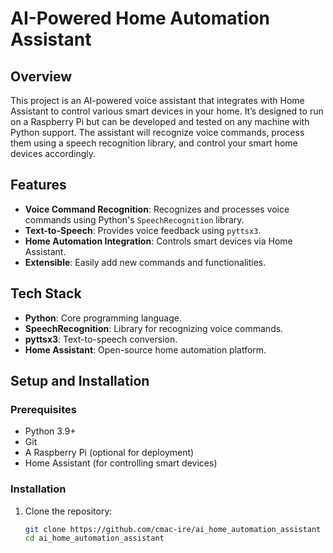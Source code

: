 # AI-Powered Home Automation Assistant

## Overview
This project is an AI-powered voice assistant that integrates with Home Assistant to control various smart devices in your home. It’s designed to run on a Raspberry Pi but can be developed and tested on any machine with Python support. The assistant will recognize voice commands, process them using a speech recognition library, and control your smart home devices accordingly.

## Features
- **Voice Command Recognition**: Recognizes and processes voice commands using Python's `SpeechRecognition` library.
- **Text-to-Speech**: Provides voice feedback using `pyttsx3`.
- **Home Automation Integration**: Controls smart devices via Home Assistant.
- **Extensible**: Easily add new commands and functionalities.

## Tech Stack
- **Python**: Core programming language.
- **SpeechRecognition**: Library for recognizing voice commands.
- **pyttsx3**: Text-to-speech conversion.
- **Home Assistant**: Open-source home automation platform.

## Setup and Installation

### Prerequisites
- Python 3.9+
- Git
- A Raspberry Pi (optional for deployment)
- Home Assistant (for controlling smart devices)

### Installation

1. Clone the repository:
   ```bash
   git clone https://github.com/cmac-ire/ai_home_automation_assistant
   cd ai_home_automation_assistant
